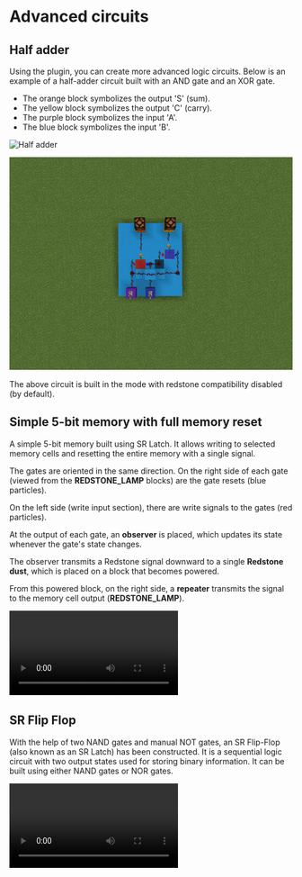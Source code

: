 # Advanced circuits

## Half adder

Using the plugin, you can create more advanced logic circuits. Below is an example of a half-adder circuit built with an AND gate and an XOR gate.

- The orange block symbolizes the output 'S' (sum).  
- The yellow block symbolizes the output 'C' (carry).  
- The purple block symbolizes the input 'A'.  
- The blue block symbolizes the input 'B'.

![Half adder](https://upload.wikimedia.org/wikipedia/commons/d/d9/Half_Adder.svg)

![Half adder in LogicGates](../assets/half-adder.gif)

The above circuit is built in the mode with redstone compatibility disabled (by default).

## Simple 5-bit memory with full memory reset

A simple 5-bit memory built using SR Latch. It allows writing to selected memory cells and resetting the entire memory with a single signal.  

The gates are oriented in the same direction. On the right side of each gate (viewed from the **REDSTONE_LAMP** blocks) are the gate resets (blue particles).  

On the left side (write input section), there are write signals to the gates (red particles).  

At the output of each gate, an **observer** is placed, which updates its state whenever the gate's state changes.  

The observer transmits a Redstone signal downward to a single **Redstone dust**, which is placed on a block that becomes powered.  

From this powered block, on the right side, a **repeater** transmits the signal to the memory cell output (**REDSTONE_LAMP**).  

![type:video](../assets/simple5bitmemory.mp4)

## SR Flip Flop

With the help of two NAND gates and manual NOT gates, an SR Flip-Flop (also known as an SR Latch) has been constructed. It is a sequential logic circuit with two output states used for storing binary information. It can be built using either NAND gates or NOR gates.

![type:video](../assets/srflipflop.mp4)
